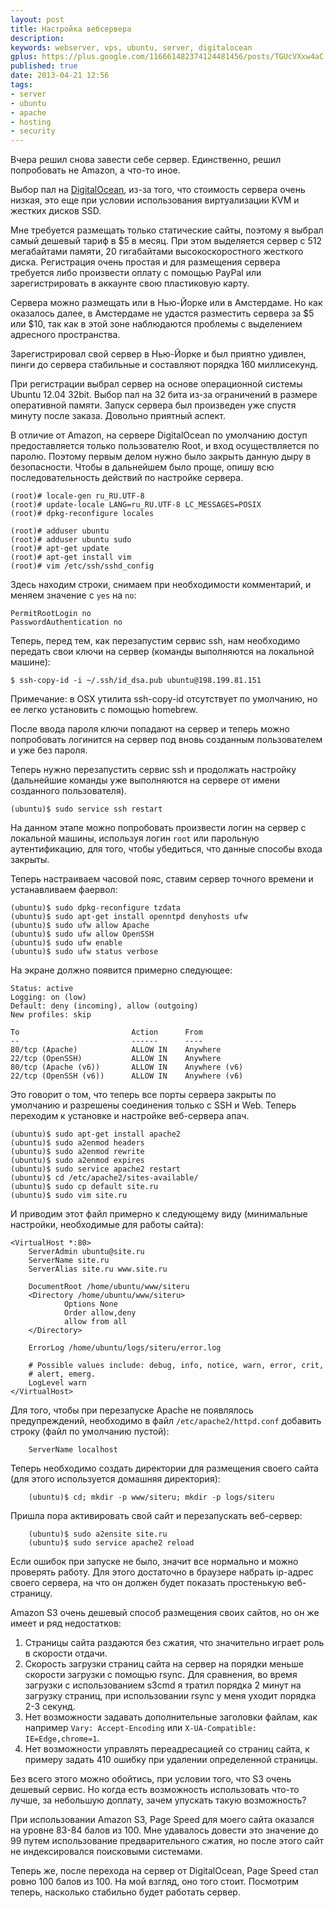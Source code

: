 ```yaml
---
layout: post
title: Настройка вебсервера
description: 
keywords: webserver, vps, ubuntu, server, digitalocean
gplus: https://plus.google.com/116661482374124481456/posts/TGUcVXxw4aC
published: true
date: 2013-04-21 12:56
tags:
- server
- ubuntu
- apache
- hosting
- security
---
```

Вчера решил снова завести себе сервер. Единственно, решил попробовать не Amazon, а что-то иное.

Выбор пал на [DigitalOcean](https://www.digitalocean.com "DigitalOcean"), из-за того, что стоимость сервера очень низкая, это еще при условии использования виртуализации KVM и жестких дисков SSD.

Мне требуется размещать только статические сайты, поэтому я выбрал самый дешевый тариф в $5 в месяц. При этом выделяется сервер с 512 мегабайтами памяти, 20 гигабайтами высокоскоростного жесткого диска. Регистрация очень простая и для размещения сервера требуется либо произвести оплату с помощью PayPal или зарегистрировать в аккаунте свою пластиковую карту.

Сервера можно размещать или в Нью-Йорке или в Амстердаме. Но как оказалось далее, в Амстердаме не удастся разместить сервера за $5 или $10, так как в этой зоне наблюдаются проблемы с выделением адресного пространства.

Зарегистрировал свой сервер в Нью-Йорке и был приятно удивлен, пинги до сервера стабильные и составляют порядка 160 миллисекунд.

При регистрации выбрал сервер на основе операционной системы Ubuntu 12.04 32bit. Выбор пал на 32 бита из-за ограничений в размере оперативной памяти. Запуск сервера был произведен уже спустя минуту после заказа. Довольно приятный аспект.

В отличие от Amazon, на сервере DigitalOcean по умолчанию доступ предоставляется только пользователю Root, и вход осуществляется по паролю. Поэтому первым делом нужно было закрыть данную дыру в безопасности. Чтобы в дальнейшем было проще, опишу всю последовательность действий по настройке сервера.

    (root)# locale-gen ru_RU.UTF-8
    (root)# update-locale LANG=ru_RU.UTF-8 LC_MESSAGES=POSIX
    (root)# dpkg-reconfigure locales

    (root)# adduser ubuntu
    (root)# adduser ubuntu sudo
    (root)# apt-get update
    (root)# apt-get install vim
    (root)# vim /etc/ssh/sshd_config

Здесь находим строки, снимаем при необходимости комментарий, и меняем значение с `yes` на `no`:

    PermitRootLogin no
    PasswordAuthentication no

Теперь, перед тем, как перезапустим сервис ssh, нам необходимо передать свои ключи на сервер (команды выполняются на локальной машине):

    $ ssh-copy-id -i ~/.ssh/id_dsa.pub ubuntu@198.199.81.151

Примечание: в OSX утилита ssh-copy-id отсутствует по умолчанию, но ее легко установить с помощью homebrew.

После ввода пароля ключи попадают на сервер и теперь можно попробовать логинится на сервер под вновь созданным пользователем и уже без пароля.

Теперь нужно перезапустить сервис ssh и продолжать настройку (дальнейшие команды уже выполняются на сервере от имени созданного пользователя).

    (ubuntu)$ sudo service ssh restart

На данном этапе можно попробовать произвести логин на сервер с локальной машины, используя логин `root` или парольную аутентификацию, для того, чтобы убедиться, что данные способы входа закрыты.

Теперь настраиваем часовой пояс, ставим сервер точного времени и устанавливаем фаервол:

    (ubuntu)$ sudo dpkg-reconfigure tzdata
    (ubuntu)$ sudo apt-get install openntpd denyhosts ufw
    (ubuntu)$ sudo ufw allow Apache
    (ubuntu)$ sudo ufw allow OpenSSH
    (ubuntu)$ sudo ufw enable
    (ubuntu)$ sudo ufw status verbose

На экране должно появится примерно следующее:

    Status: active
    Logging: on (low)
    Default: deny (incoming), allow (outgoing)
    New profiles: skip

    To                         Action      From
    --                         ------      ----
    80/tcp (Apache)            ALLOW IN    Anywhere
    22/tcp (OpenSSH)           ALLOW IN    Anywhere
    80/tcp (Apache (v6))       ALLOW IN    Anywhere (v6)
    22/tcp (OpenSSH (v6))      ALLOW IN    Anywhere (v6)

Это говорит о том, что теперь все порты сервера закрыты по умолчанию и разрешены соединения только с SSH и Web. Теперь переходим к установке и настройке веб-сервера апач.

    (ubuntu)$ sudo apt-get install apache2
    (ubuntu)$ sudo a2enmod headers
    (ubuntu)$ sudo a2enmod rewrite
    (ubuntu)$ sudo a2enmod expires
    (ubuntu)$ sudo service apache2 restart
    (ubuntu)$ cd /etc/apache2/sites-available/
    (ubuntu)$ sudo cp default site.ru
    (ubuntu)$ sudo vim site.ru

И приводим этот файл примерно к следующему виду (минимальные настройки, необходимые для работы сайта):

    <VirtualHost *:80>
        ServerAdmin ubuntu@site.ru
        ServerName site.ru
        ServerAlias site.ru www.site.ru

        DocumentRoot /home/ubuntu/www/siteru
        <Directory /home/ubuntu/www/siteru>
                Options None
                Order allow,deny
                allow from all
        </Directory>

        ErrorLog /home/ubuntu/logs/siteru/error.log

        # Possible values include: debug, info, notice, warn, error, crit,
        # alert, emerg.
        LogLevel warn
    </VirtualHost>

Для того, чтобы при перезапуске Apache не появлялось предупреждений, необходимо в файл `/etc/apache2/httpd.conf` добавить строку (файл по умолчанию пустой):

        ServerName localhost

Теперь необходимо создать директории для размещения своего сайта (для этого используется домашняя директория):

        (ubuntu)$ cd; mkdir -p www/siteru; mkdir -p logs/siteru

Пришла пора активировать свой сайт и перезапускать веб-сервер:

        (ubuntu)$ sudo a2ensite site.ru
        (ubuntu)$ sudo service apache2 reload

Если ошибок при запуске не было, значит все нормально и можно проверять работу. Для этого достаточно в браузере набрать ip-адрес своего сервера, на что он должен будет показать простенькую веб-страницу.

Amazon S3 очень дешевый способ размещения своих сайтов, но он же имеет и ряд недостатков:

1. Страницы сайта раздаются без сжатия, что значительно играет роль в скорости отдачи.
2. Скорость загрузки страниц сайта на сервер на порядки меньше скорости загрузки с помощью rsync. Для сравнения, во время загрузки с использованием s3cmd я тратил порядка 2 минут на загрузку страниц, при использовании rsync у меня уходит порядка 2-3 секунд.
3. Нет возможности задавать дополнительные заголовки файлам, как например `Vary: Accept-Encoding` или `X-UA-Compatible: IE=Edge,chrome=1`.
4. Нет возможности управлять переадресацией со страниц сайта, к примеру задать 410 ошибку при удалении определенной страницы.

Без всего этого можно обойтись, при условии того, что S3 очень дешевый сервис. Но когда есть возможность использовать что-то лучше, за небольшую доплату, зачем упускать такую возможность?

При использовании Amazon S3, Page Speed для моего сайта оказался на уровне 83-84 балов из 100. Мне удавалось довести это значение  до 99 путем использование предварительного сжатия, но после этого сайт не индексировался поисковыми системами.

Теперь же, после перехода на сервер от DigitalOcean, Page Speed стал ровно 100 балов из 100. На мой взгляд, оно того стоит. Посмотрим теперь, насколько стабильно будет работать сервер.
